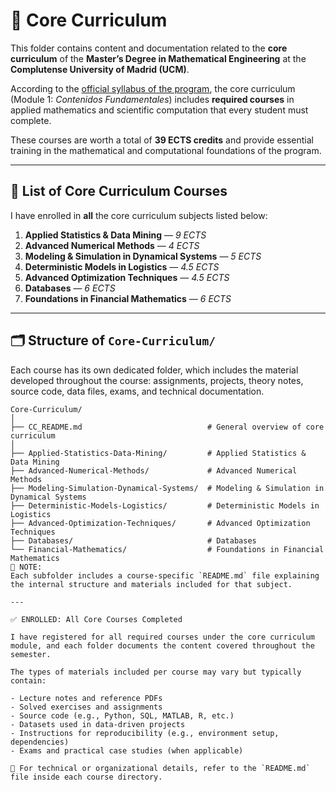 # 🎯 Core Curriculum

This folder contains content and documentation related to the **core curriculum** of the **Master’s Degree in Mathematical Engineering** at the **Complutense University of Madrid (UCM)**.

According to the [official syllabus of the program](https://www.ucm.es/estudios/master-ingenieriamatematica-plan), the core curriculum (Module 1: *Contenidos Fundamentales*) includes **required courses** in applied mathematics and scientific computation that every student must complete.

These courses are worth a total of **39 ECTS credits** and provide essential training in the mathematical and computational foundations of the program.

---

## 📘 List of Core Curriculum Courses

I have enrolled in **all** the core curriculum subjects listed below:

1. **Applied Statistics & Data Mining** — *9 ECTS*  
2. **Advanced Numerical Methods** — *4 ECTS*  
3. **Modeling & Simulation in Dynamical Systems** — *5 ECTS*  
4. **Deterministic Models in Logistics** — *4.5 ECTS*  
5. **Advanced Optimization Techniques** — *4.5 ECTS*  
6. **Databases** — *6 ECTS*  
7. **Foundations in Financial Mathematics** — *6 ECTS*

---

## 🗂️ Structure of `Core-Curriculum/`

Each course has its own dedicated folder, which includes the material developed throughout the course: assignments, projects, theory notes, source code, data files, exams, and technical documentation.

```plaintext
Core-Curriculum/
│
├── CC_README.md                            # General overview of core curriculum
│
├── Applied-Statistics-Data-Mining/         # Applied Statistics & Data Mining
├── Advanced-Numerical-Methods/             # Advanced Numerical Methods
├── Modeling-Simulation-Dynamical-Systems/  # Modeling & Simulation in Dynamical Systems
├── Deterministic-Models-Logistics/         # Deterministic Models in Logistics
├── Advanced-Optimization-Techniques/       # Advanced Optimization Techniques
├── Databases/                              # Databases
└── Financial-Mathematics/                  # Foundations in Financial Mathematics
📌 NOTE:
Each subfolder includes a course-specific `README.md` file explaining the internal structure and materials included for that subject.

---

✅ ENROLLED: All Core Courses Completed

I have registered for all required courses under the core curriculum module, and each folder documents the content covered throughout the semester.

The types of materials included per course may vary but typically contain:

- Lecture notes and reference PDFs  
- Solved exercises and assignments  
- Source code (e.g., Python, SQL, MATLAB, R, etc.)  
- Datasets used in data-driven projects  
- Instructions for reproducibility (e.g., environment setup, dependencies)  
- Exams and practical case studies (when applicable)

📎 For technical or organizational details, refer to the `README.md` file inside each course directory.
